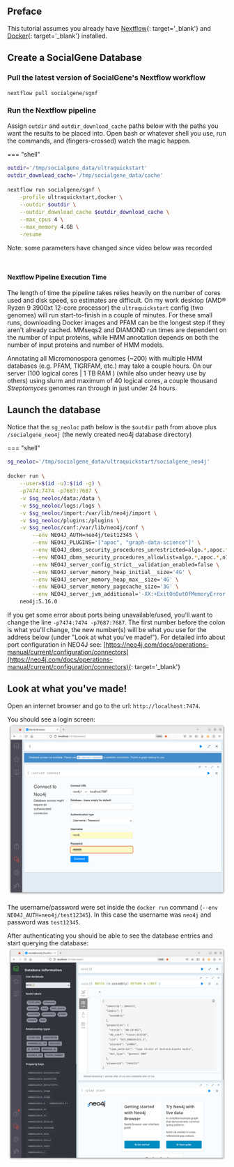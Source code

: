 ## Preface

This tutorial assumes you already have [Nextflow](/nextflow/installation){: target='_blank'} and [Docker](https://docs.docker.com/get-docker/){: target='_blank'} installed.


## Create a SocialGene Database

### Pull the latest version of SocialGene's Nextflow workflow

```
nextflow pull socialgene/sgnf
```

### Run the Nextflow pipeline

Assign `outdir` and `outdir_download_cache` paths below with the paths you want the results to be placed into. Open bash or whatever shell you use, run the commands, and (fingers-crossed) watch the magic happen.

=== "shell"
```bash
outdir='/tmp/socialgene_data/ultraquickstart'
outdir_download_cache='/tmp/socialgene_data/cache'

nextflow run socialgene/sgnf \
    -profile ultraquickstart,docker \
    --outdir $outdir \
    --outdir_download_cache $outdir_download_cache \
    --max_cpus 4 \
    --max_memory 4.GB \
    -resume
```

Note: some parameters have changed since video below was recorded
<div id="video" class="tabcontent" style="display:inline-block;width: 75%">
<script id="asciicast-O4eRe3YNVeRPR4ekRZMH0ry3s" src="https://asciinema.org/a/O4eRe3YNVeRPR4ekRZMH0ry3s.js" async></script>
</div>

#### Nextflow Pipeline Execution Time

The length of time the pipeline takes relies heavily on the number of cores used and disk speed, so estimates are difficult. On my work desktop (AMD® Ryzen 9 3900xt 12-core processor) the `ultraquickstart` config (two genomes) will run start-to-finish in a couple of minutes. For these small runs, downloading Docker images and PFAM can be the longest step if they aren't already cached. MMseqs2 and DIAMOND run times are dependent on the number of input proteins, while HMM annotation depends on both the number of input proteins and number of HMM models.

Annotating all Micromonospora genomes (~200) with multiple HMM databases (e.g. PFAM, TIGRFAM, etc.) may take a couple hours. On our server (100 logical cores | 1 TB RAM ) (while also under heavy use by others) using slurm and maximum of 40 logical cores, a couple thousand *Streptomyces* genomes ran through in just under 24 hours.

## Launch the database

Notice that the `sg_neoloc` path below is the `$outdir` path from above plus `/socialgene_neo4j` (the newly created neo4j database directory)

=== "shell"
```bash
sg_neoloc='/tmp/socialgene_data/ultraquickstart/socialgene_neo4j'

docker run \
    --user=$(id -u):$(id -g) \
    -p7474:7474 -p7687:7687 \
    -v $sg_neoloc/data:/data \
    -v $sg_neoloc/logs:/logs \
    -v $sg_neoloc/import:/var/lib/neo4j/import \
    -v $sg_neoloc/plugins:/plugins \
    -v $sg_neoloc/conf:/var/lib/neo4j/conf \
        --env NEO4J_AUTH=neo4j/test12345 \
        --env NEO4J_PLUGINS='["apoc", "graph-data-science"]' \
        --env NEO4J_dbms_security_procedures_unrestricted=algo.*,apoc.*,n10s.*,gds.*, \
        --env NEO4J_dbms_security_procedures_allowlist=algo.*,apoc.*,n10s.*,gds.* \
        --env NEO4J_server_config_strict__validation_enabled=false \
        --env NEO4J_server_memory_heap_initial__size='4G' \
        --env NEO4J_server_memory_heap_max__size='4G' \
        --env NEO4J_server_memory_pagecache_size='3G' \
        --env NEO4J_server_jvm_additional='-XX:+ExitOnOutOfMemoryError' \
    neo4j:5.16.0
```

If you get some error about ports being unavailable/used, you'll want to change the line `-p7474:7474 -p7687:7687`.
The first number before the colon is what you'll change, the new number(s) will be what you use for the address below (under "Look at what you've made!"). For detailed info about port configuration in NEO4J see: [https://neo4j.com/docs/operations-manual/current/configuration/connectors](https://neo4j.com/docs/operations-manual/current/configuration/connectors){: target='_blank'}


## Look at what you've made!

Open an internet browser and go to the url: `http://localhost:7474`.

You should see a login screen:
![Neo4j web page, logging in](./media/localhost_login.png)

The username/password were set inside the `docker run` command (`--env NEO4J_AUTH=neo4j/test12345`). In this case the username was `neo4j` and password was `test12345`.

After authenticating you should be able to see the database entries and start querying the database:
![Neo4j web page, logged in](./media/localhost_logged_in.png)
